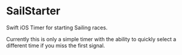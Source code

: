 # SailStarter
Swift iOS Timer for starting Sailing races.

Currently this is only a simple timer with the ability to quickly select a different time if you miss the first signal.
